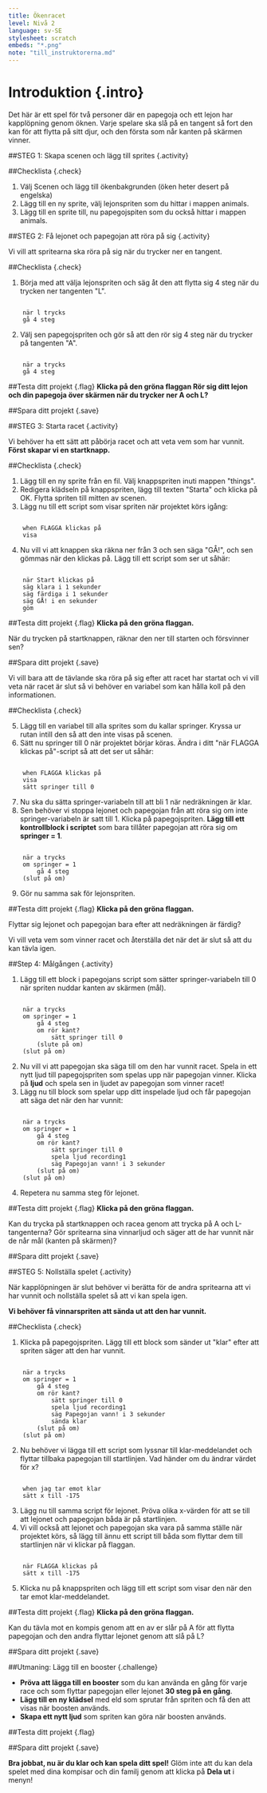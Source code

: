 ```yaml
---
title: Ökenracet
level: Nivå 2
language: sv-SE
stylesheet: scratch
embeds: "*.png"
note: "till_instruktorerna.md"
---
```


# Introduktion {.intro}
Det här är ett spel för två personer där en papegoja och ett lejon har kapplöpning genom öknen. Varje spelare ska slå på en tangent så fort den kan för att flytta på sitt djur, och den första som når kanten på skärmen vinner.


##STEG 1: Skapa scenen och lägg till sprites {.activity}

##Checklista {.check}

1. Välj Scenen och lägg till ökenbakgrunden (öken heter desert på engelska)
2. Lägg till en ny sprite, välj lejonspriten som du hittar i mappen animals.
3. Lägg till en sprite till, nu papegojspiten som du också hittar i mappen animals.


##STEG 2: Få lejonet och papegojan att röra på sig {.activity}

Vi vill att spritearna ska röra på sig när du trycker ner en tangent.

##Checklista {.check}

1. Börja med att välja lejonspriten och säg åt den att flytta sig 4 steg när du trycken ner tangenten "L".

```scratch

	när l trycks
	gå 4 steg
```

2. Välj sen papegojspriten och gör så att den rör sig 4 steg när du trycker på tangenten "A".

```scratch

	när a trycks
	gå 4 steg
```

##Testa ditt projekt {.flag}
__Klicka på den gröna flaggan
Rör sig ditt lejon och din papegoja över skärmen när du trycker ner A och L?__

##Spara ditt projekt {.save}

##STEG 3: Starta racet {.activity}

Vi behöver ha ett sätt att påbörja racet och att veta vem som har vunnit. __Först skapar vi en startknapp.__

##Checklista {.check}

1. Lägg till en ny sprite från en fil. Välj knappspriten inuti mappen "things".
2. Redigera klädseln på knappspriten, lägg till texten "Starta" och klicka på OK. Flytta spriten till mitten av scenen.
3. Lägg nu till ett script som visar spriten när projektet körs igång:

```scratch

	when FLAGGA klickas på
	visa
```

4. Nu vill vi att knappen ska räkna ner från 3 och sen säga "GÅ!", och sen gömmas när den klickas på. Lägg till ett script som ser ut såhär:

```scratch

	när Start klickas på
	säg klara i 1 sekunder
	säg färdiga i 1 sekunder
	säg GÅ! i en sekunder
	göm
```
##Testa ditt projekt {.flag}
__Klicka på den gröna flaggan.__

När du trycken på startknappen, räknar den ner till starten och försvinner sen?

##Spara ditt projekt {.save}

Vi vill bara att de tävlande ska röra på sig efter att racet har startat och vi vill veta när racet är slut så vi behöver en variabel som kan hålla koll på den informationen.

##Checklista {.check}

5. Lägg till en variabel till alla sprites som du kallar springer. Kryssa ur rutan intill den så att den inte visas på scenen.
6. Sätt nu springer till 0 när projektet börjar köras. Ändra i ditt "när FLAGGA klickas på"-script så att det ser ut såhär:

```scratch

	when FLAGGA klickas på
	visa
	sätt springer till 0
```

7. Nu ska du sätta springer-variabeln till att bli 1 när nedräkningen är klar.
8. Sen behöver vi stoppa lejonet och papegojan från att röra sig om inte springer-variabeln är satt till 1. Klicka på papegojspriten. __Lägg till ett kontrollblock i scriptet__ som bara tillåter
papegojan att röra sig om __springer = 1__.

```scratch

	när a trycks
	om springer = 1
		gå 4 steg
	(slut på om)
```

9. Gör nu samma sak för lejonspriten.

##Testa ditt projekt {.flag}
__Klicka på den gröna flaggan.__

Flyttar sig lejonet och papegojan bara efter att nedräkningen är färdig?

Vi vill veta vem som vinner racet och återställa det när det är slut så att du kan tävla igen.

##Step 4: Målgången {.activity}

1. Lägg till ett block i papegojans script som sätter springer-variabeln till 0 när spriten nuddar kanten av skärmen (mål).

```scratch

	när a trycks
	om springer = 1
		gå 4 steg
		om rör kant?
			sätt springer till 0
		(slute på om)
	(slut på om)
```
2. Nu vill vi att papegojan ska säga till om den har vunnit racet. Spela in ett nytt ljud till papegojspriten som spelas upp när papegojan vinner. Klicka på __ljud__ och spela sen in ljudet av papegojan som vinner racet!
3. Lägg nu till block som spelar upp ditt inspelade ljud och får papegojan att säga det när den har vunnit:

```scratch

	när a trycks
	om springer = 1
		gå 4 steg
		om rör kant?
			sätt springer till 0
			spela ljud recording1
			säg Papegojan vann! i 3 sekunder
		(slut på om)
	(slut på om)
```
4. Repetera nu samma steg för lejonet.

##Testa ditt projekt {.flag}
__Klicka på den gröna flaggan.__

Kan du trycka på startknappen och racea genom att trycka på A och L-tangenterna?
Gör spritearna sina vinnarljud och säger att de har vunnit när de når mål (kanten på skärmen)?

##Spara ditt projekt {.save}

##STEG 5: Nollställa spelet {.activity}

När kapplöpningen är slut behöver vi berätta för de andra spritearna att vi har vunnit och nollställa spelet så att vi kan spela igen.

__Vi behöver få vinnarspriten att sända ut att den har vunnit.__

##Checklista {.check}

1. Klicka på papegojspriten.
Lägg till ett block som sänder ut "klar" efter att spriten säger att den har vunnit.

```scratch

	när a trycks
	om springer = 1
		gå 4 steg
		om rör kant?
			sätt springer till 0
			spela ljud recording1
			säg Papegojan vann! i 3 sekunder
			sända klar
		(slut på om)
	(slut på om)
```
2. Nu behöver vi lägga till ett script som lyssnar till klar-meddelandet och flyttar tillbaka papegojan till startlinjen. Vad händer om du ändrar värdet för x?

```scratch

	when jag tar emot klar
	sätt x till -175
```
3. Lägg nu till samma script för lejonet. Pröva olika x-värden för att se till att lejonet och papegojan båda är på startlinjen.
4. Vi vill också att lejonet och papegojan ska vara på samma ställe när projektet körs, så lägg till ännu ett script till båda som flyttar dem till startlinjen
när vi klickar på flaggan.

```scratch

	när FLAGGA klickas på
	sätt x till -175
```
5. Klicka nu på knappspriten och lägg till ett script som visar den när den tar emot klar-meddelandet.

##Testa ditt projekt {.flag}
__Klicka på den gröna flaggan.__

Kan du tävla mot en kompis genom att en av er slår på A för att flytta papegojan och den andra flyttar lejonet genom att slå på L?

##Spara ditt projekt {.save}

##Utmaning: Lägg till en booster {.challenge}

* __Pröva att lägga till en booster__ som du kan använda en gång för varje race och som flyttar papegojan eller lejonet __30 steg på en gång__.
* __Lägg till en ny klädsel__ med eld som sprutar från spriten och få den att visas när boosten används.
* __Skapa ett nytt ljud__ som spriten kan göra när boosten används.

##Testa ditt projekt {.flag}

##Spara ditt projekt {.save}

__Bra jobbat, nu är du klar och kan spela ditt spel!__
Glöm inte att du kan dela spelet med dina kompisar och din familj genom att klicka på __Dela ut__ i menyn!
